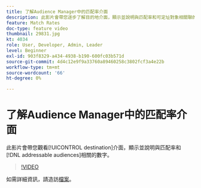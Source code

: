 ```yaml
---
title: 了解Audience Manager中的匹配率介面
description: 此影片會帶您逐步了解目的地介面，顯示並說明與匹配率和可定址對象相關聯的數字。
feature: Match Rates
doc-type: feature video
thumbnail: 29831.jpg
kt: 4034
role: User, Developer, Admin, Leader
level: Beginner
exl-id: 903f8329-a434-4938-b190-600fc03b571d
source-git-commit: 4d4c12e9f9a33760a89460258c3802fcf3a4e22b
workflow-type: tm+mt
source-wordcount: '66'
ht-degree: 0%

---
```


# 了解Audience Manager中的匹配率介面

此影片會帶您觀看[!UICONTROL destination]介面，顯示並說明與匹配率和[!DNL addressable audiences]相關的數字。

>[!VIDEO](https://video.tv.adobe.com/v/29831/?quality=12)

如需詳細資訊，請造訪[檔案](https://experienceleague.adobe.com/docs/audience-manager/user-guide/features/addressable-audiences.html)。
